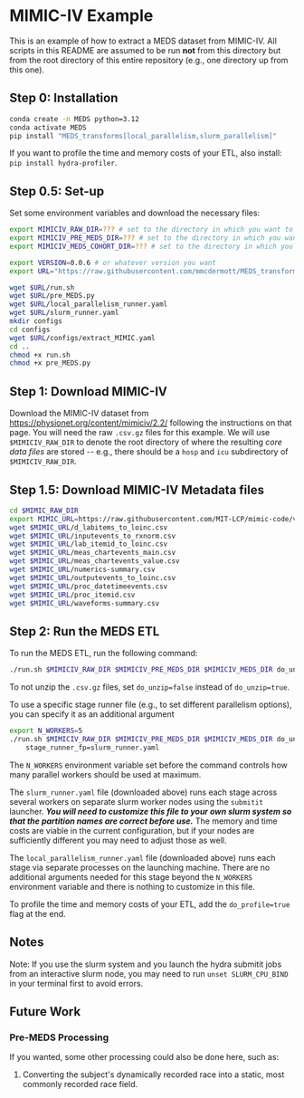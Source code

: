 # MIMIC-IV Example

This is an example of how to extract a MEDS dataset from MIMIC-IV. All scripts in this README are assumed to
be run **not** from this directory but from the root directory of this entire repository (e.g., one directory
up from this one).

## Step 0: Installation

```bash
conda create -n MEDS python=3.12
conda activate MEDS
pip install "MEDS_transforms[local_parallelism,slurm_parallelism]"
```

If you want to profile the time and memory costs of your ETL, also install: `pip install hydra-profiler`.

## Step 0.5: Set-up
Set some environment variables and download the necessary files:
```bash
export MIMICIV_RAW_DIR=??? # set to the directory in which you want to store the raw MIMIC-IV data
export MIMICIV_PRE_MEDS_DIR=??? # set to the directory in which you want to store the raw MIMIC-IV data
export MIMICIV_MEDS_COHORT_DIR=??? # set to the directory in which you want to store the raw MIMIC-IV data

export VERSION=0.0.6 # or whatever version you want
export URL="https://raw.githubusercontent.com/mmcdermott/MEDS_transforms/$VERSION/MIMIC-IV_Example"

wget $URL/run.sh
wget $URL/pre_MEDS.py
wget $URL/local_parallelism_runner.yaml
wget $URL/slurm_runner.yaml
mkdir configs
cd configs
wget $URL/configs/extract_MIMIC.yaml
cd ..
chmod +x run.sh
chmod +x pre_MEDS.py
```

## Step 1: Download MIMIC-IV

Download the MIMIC-IV dataset from https://physionet.org/content/mimiciv/2.2/ following the instructions on
that page. You will need the raw `.csv.gz` files for this example. We will use `$MIMICIV_RAW_DIR` to denote
the root directory of where the resulting _core data files_ are stored -- e.g., there should be a `hosp` and
`icu` subdirectory of `$MIMICIV_RAW_DIR`.

## Step 1.5: Download MIMIC-IV Metadata files

```bash
cd $MIMIC_RAW_DIR
export MIMIC_URL=https://raw.githubusercontent.com/MIT-LCP/mimic-code/v2.4.0/mimic-iv/concepts/concept_map
wget $MIMIC_URL/d_labitems_to_loinc.csv
wget $MIMIC_URL/inputevents_to_rxnorm.csv
wget $MIMIC_URL/lab_itemid_to_loinc.csv
wget $MIMIC_URL/meas_chartevents_main.csv
wget $MIMIC_URL/meas_chartevents_value.csv
wget $MIMIC_URL/numerics-summary.csv
wget $MIMIC_URL/outputevents_to_loinc.csv
wget $MIMIC_URL/proc_datetimeevents.csv
wget $MIMIC_URL/proc_itemid.csv
wget $MIMIC_URL/waveforms-summary.csv
```

## Step 2: Run the MEDS ETL

To run the MEDS ETL, run the following command:

```bash
./run.sh $MIMICIV_RAW_DIR $MIMICIV_PRE_MEDS_DIR $MIMICIV_MEDS_DIR do_unzip=true
```

To not unzip the `.csv.gz` files, set `do_unzip=false` instead of `do_unzip=true`.

To use a specific stage runner file (e.g., to set different parallelism options), you can specify it as an
additional argument

```bash
export N_WORKERS=5
./run.sh $MIMICIV_RAW_DIR $MIMICIV_PRE_MEDS_DIR $MIMICIV_MEDS_DIR do_unzip=true \
    stage_runner_fp=slurm_runner.yaml
```

The `N_WORKERS` environment variable set before the command controls how many parallel workers should be used
at maximum.

The `slurm_runner.yaml` file (downloaded above) runs each stage across several workers on separate slurm
worker nodes using the `submitit` launcher. _**You will need to customize this file to your own slurm system
so that the partition names are correct before use.**_ The memory and time costs are viable in the current
configuration, but if your nodes are sufficiently different you may need to adjust those as well.

The `local_parallelism_runner.yaml` file (downloaded above) runs each stage via separate processes on the
launching machine. There are no additional arguments needed for this stage beyond the `N_WORKERS` environment
variable and there is nothing to customize in this file.

To profile the time and memory costs of your ETL, add the `do_profile=true` flag at the end.

## Notes

Note: If you use the slurm system and you launch the hydra submitit jobs from an interactive slurm node, you
may need to run `unset SLURM_CPU_BIND` in your terminal first to avoid errors.

## Future Work

### Pre-MEDS Processing

If you wanted, some other processing could also be done here, such as:

1. Converting the subject's dynamically recorded race into a static, most commonly recorded race field.
